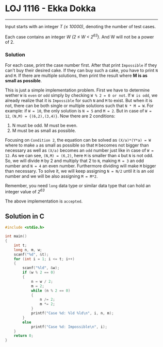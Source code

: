 # LOJ 1116 - Ekka Dokka #
---

Input starts with an integer _T (≤ 10000)_, denoting the number of test cases.

Each case contains an integer _W (2 ≤ W < 2<sup>63</sup>)_. And W will not be a power of 2.

### Solution ###
For each case, print the case number first. After that print `Impossible` if they can't buy their desired cake. If they can buy such a cake, you have to print `N` and `M`. If there are multiple solutions, then print the result where **M is as small as possible**.

This is just a simple implementation problem. First we have to determine wether `W` is `even` or `odd` simply by checking `W % 2 = 0 or not`. If `W is odd`, we already realize that it is `Impossible` for such `N` and `M` to exist. But when it is not, there can be both single or multiple solutions such that `N * M = W`. For example: if `W = 10`, the only solution is `N = 5` and `M = 2`. But in case of `W = 12`, `(N,M) = {(6,2),(3,4)}`. Now there are 2 conditions:

 1. N must be odd. M must be even.
 2. M must be as small as possible.

 Focusing on `Condition 2`, the equation can be solved as `(X/a)*(Y*a) = W` where to make `a` as small as possible so that `M` becomes not bigger than necessary as well as `(X/a)` becomes an `odd` number just like in case of `W = 12`. As we can see, `(N,M) = (6,2)`, here `M` is smaller than `4` but `N` is not odd. So, we will divide `M` by 2 and multiply that 2 to `N`, making `M = 3` an odd number and `N = 4` an even number. Furthermore dividing will make `M` bigger than necessary. To solve it, we will keep assigning `N = N/2` until it is an `odd` number and we will be also assigning `M = M*2`.

 Remember, you need `long` data type or similar data type that can hold an integer value of _2<sup>63</sup>_

 The above implementation is `accepted`.  

## Solution in C ##

```c
#include <stdio.h>

int main()
{
    int t;
    long n, m, w;
    scanf("%d", &t);
    for (int i = 1; i <= t; i++)
    {
        scanf("%ld", &w);
        if (w % 2 == 0)
        {
            n = w / 2;
            m = 2;
            while (n % 2 == 0)
            {
                n /= 2;
                m *= 2;
            }
            printf("Case %d: %ld %ld\n", i, n, m);
        }
        else
            printf("Case %d: Impossible\n", i);
    }
    return 0;
}
```